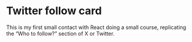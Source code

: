 # Twitter follow card

This is my first small contact with React doing a small course, replicating the “Who to follow?” section of X or Twitter.


